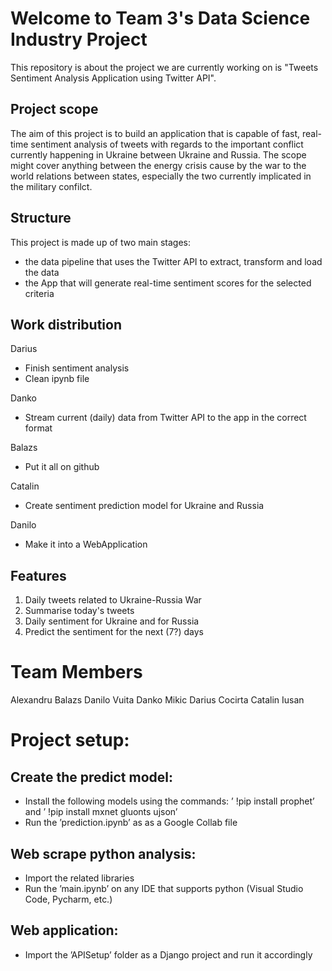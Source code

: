 # Welcome to Team 3's Data Science Industry Project

This repository is about the project we are currently working on is "Tweets Sentiment Analysis Application using Twitter API".

## Project scope

The aim of this project is to build an application that is capable of fast, real-time sentiment analysis of tweets with regards to the important conflict currently happening in Ukraine between Ukraine and Russia. The scope might cover anything between the energy crisis cause by the war to the world relations between states, especially the two currently implicated in the military confilct.

## Structure

This project is made up of two main stages:

 - the data pipeline that uses the Twitter API to extract, transform and load the data
 - the App that will generate real-time sentiment scores for the selected criteria
 
## Work distribution

Darius
- Finish sentiment analysis
- Clean ipynb file

Danko
- Stream current (daily) data from Twitter API to the app in the correct format

Balazs
- Put it all on github

Catalin
- Create sentiment prediction model for Ukraine and Russia

Danilo
- Make it into a WebApplication

## Features

1. Daily tweets related to Ukraine-Russia War
2. Summarise today's tweets
3. Daily sentiment for Ukraine and for Russia
4. Predict the sentiment for the next (7?) days

# Team Members

Alexandru Balazs
Danilo Vuita
Danko Mikic
Darius Cocirta
Catalin Iusan


# Project setup:

## Create the predict model:
- Install the following models using the commands: ’ !pip install prophet’ and
’ !pip install mxnet gluonts ujson’
- Run the ’prediction.ipynb’ as as a Google Collab file
## Web scrape python analysis:
- Import the related libraries
- Run the ’main.ipynb’ on any IDE that supports python (Visual Studio Code,
Pycharm, etc.)
## Web application:
- Import the ’APISetup’ folder as a Django project and run it accordingly


